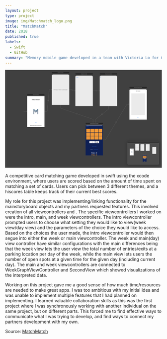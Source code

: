 ```yaml
---
layout: project
type: project
image: img/Matchmatch_logo.png
title: "MatchMatch"
date: 2018
published: true
labels:
  - Swift
  - GitHub
summary: "Memory mobile game developed in a team with Victoria Lo for CSC 581 project (Creighton)."
---
```


<img class="img-fluid" src="../img/MatchMatch-header.png">

A competitive card matching game developed in swift using the xcode environment, where users are scored based on the amount of time spent on matching a set of cards. Users can pick between 3 different themes, and a hiscores table keeps track of their current best scores.  

My role for this project was implementing/linking functionality for the mainstoryboard objects and my partners requested features. This involved creation of all viewcontrollers and . The specific viewcontrollers I worked on were the intro, main, and week viewcontrollers. The intro viewcontroller prompted users to choose what setting they would like to view(week view/day view)
and the parameters of the choice they would like to access. Based on the choices the user made, the intro viewcontroller would then segue into either the week or main viewcontroller. The week and main(day) view controller have similar configurations with the main differences being that the week view lets the user view the total number of entries/exits at a parking location per day of the week, while the main view lets users the number of open spots at a given time for the given day (including current day). The main and week viewcontrollers are connected to WeekGraphViewController and SecondView which showed visualizations of the interpreted data.

Working on this project gave me a good sense of how much time/resources are needed to make great apps. I was too ambitious with my initial idea and was unable to implement multiple features that I had planned on implementing. I learned valuable collaboration skills as this was the first project where I was synchronously working with another individual on the same project, but on different parts. This forced me to find effective ways to communicate what I was trying to develop, and find ways to connect my partners development with my own.

Source: [MatchMatch](https://github.com/bkimcode/bkimcode.github.io/blob/b89f65fd776766074375a1856017715a4f4fcd5d/projects/MatchMatch-project.zip)
